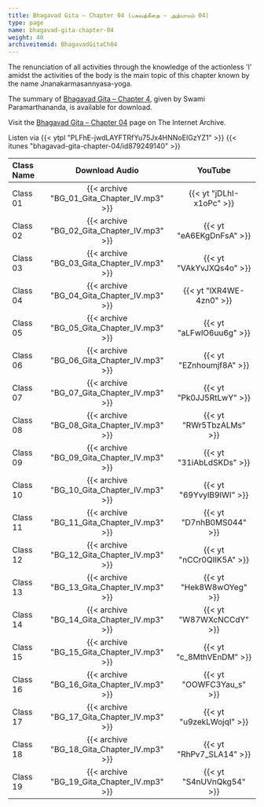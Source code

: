 ```yaml
---
title: Bhagavad Gita – Chapter 04 (பகவத்கீதை – அத்யாயம் 04)
type: page
name: bhagavad-gita-chapter-04
weight: 40
archiveitemid: BhagavadGitaCh04
---
```


The renunciation of all activities through the knowledge of the actionless 'I' amidst the activities of the body is the main topic of this chapter known by the name Jnanakarmasannyasa-yoga.

The summary of [Bhagavad Gita – Chapter 4](https://archive.org/download/BhagavadGitaSummary/BG_04.pdf), given by Swami Paramarthananda, is available for download.

Visit the [Bhagavad Gita – Chapter 04](https://archive.org/details/BhagavadGitaCh04) page on The Internet Archive.

Listen via {{< ytpl "PLFhE-jwdLAYFTRfYu75Jx4HNNoEIGzYZ1" >}} {{< itunes "bhagavad-gita-chapter-04/id879249140" >}}

Class Name | Download Audio | YouTube
:---|:---:|:---:
Class 01 | {{< archive "BG_01_Gita_Chapter_IV.mp3" >}} | {{< yt "jDLhI-x1oPc" >}}
Class 02 | {{< archive "BG_02_Gita_Chapter_IV.mp3" >}} | {{< yt "eA6EKgDnFsA" >}}
Class 03 | {{< archive "BG_03_Gita_Chapter_IV.mp3" >}} | {{< yt "VAkYvJXQs4o" >}}
Class 04 | {{< archive "BG_04_Gita_Chapter_IV.mp3" >}} | {{< yt "lXR4WE-4zn0" >}}
Class 05 | {{< archive "BG_05_Gita_Chapter_IV.mp3" >}} | {{< yt "aLFwlO6uu6g" >}}
Class 06 | {{< archive "BG_06_Gita_Chapter_IV.mp3" >}} | {{< yt "EZnhoumjf8A" >}}
Class 07 | {{< archive "BG_07_Gita_Chapter_IV.mp3" >}} | {{< yt "Pk0JJ5RtLwY" >}}
Class 08 | {{< archive "BG_08_Gita_Chapter_IV.mp3" >}} | {{< yt "RWr5TbzALMs" >}}
Class 09 | {{< archive "BG_09_Gita_Chapter_IV.mp3" >}} | {{< yt "31iAbLdSKDs" >}}
Class 10 | {{< archive "BG_10_Gita_Chapter_IV.mp3" >}} | {{< yt "69YvylB9IWI" >}}
Class 11 | {{< archive "BG_11_Gita_Chapter_IV.mp3" >}} | {{< yt "D7nhB0MS044" >}}
Class 12 | {{< archive "BG_12_Gita_Chapter_IV.mp3" >}} | {{< yt "nCCr0QIIK5A" >}}
Class 13 | {{< archive "BG_13_Gita_Chapter_IV.mp3" >}} | {{< yt "Hek8W8wOYeg" >}}
Class 14 | {{< archive "BG_14_Gita_Chapter_IV.mp3" >}} | {{< yt "W87WXcNCCdY" >}}
Class 15 | {{< archive "BG_15_Gita_Chapter_IV.mp3" >}} | {{< yt "c_8MthVEnDM" >}}
Class 16 | {{< archive "BG_16_Gita_Chapter_IV.mp3" >}} | {{< yt "OOWFC3Yau_s" >}}
Class 17 | {{< archive "BG_17_Gita_Chapter_IV.mp3" >}} | {{< yt "u9zekLWojqI" >}}
Class 18 | {{< archive "BG_18_Gita_Chapter_IV.mp3" >}} | {{< yt "RhPv7_SLA14" >}}
Class 19 | {{< archive "BG_19_Gita_Chapter_IV.mp3" >}} | {{< yt "S4nUVnQkg54" >}}